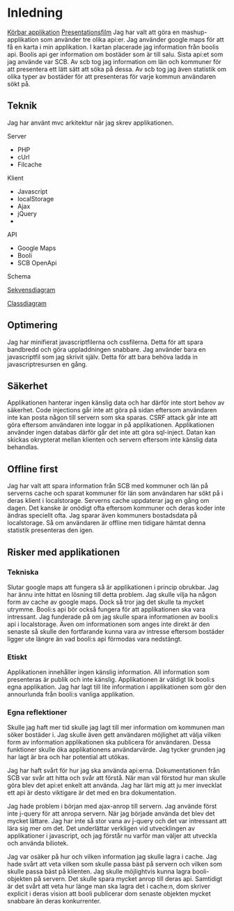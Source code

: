 # Inledning

[Körbar applikation](http://www.nexso-programmer.net)
[Presentationsfilm](https://raw.githubusercontent.com/ss223ck/1dv449_ss223ck_projekt/master/Presentation.mp4)
Jag har valt att göra en mashup-applikation som använder tre olika api:er. Jag använder google maps för att få en karta i min applikation. I kartan placerade jag information från boolis api. Boolis api ger information om bostäder som är till salu. Sista api:et som jag använde var SCB. Av scb tog jag information om län och kommuner för att presentera ett lätt sätt att söka på dessa. Av scb tog jag även statistik om olika typer av bostäder för att presenteras för varje kommun användaren sökt på. 
## Teknik
Jag har använt mvc arkitektur när jag skrev applikationen.

Server
* PHP  
* cUrl
* Filcache

Klient

* Javascript
* localStorage
* Ajax
* jQuery
* 
API

* Google Maps
* Booli
* SCB OpenApi

Schema

[Sekvensdiagram](https://github.com/ss223ck/1dv449_ss223ck_projekt/blob/master/Booli.png)

[Classdiagram](https://github.com/ss223ck/1dv449_ss223ck_projekt/blob/master/Class-diagram.png)


## Optimering
Jag har minifierat javascriptfilerna och cssfilerna. Detta för att spara bandbredd och göra uppladdningen snabbare. Jag använder bara en javascriptfil som jag skrivit själv. Detta för att bara behöva ladda in javascriptresursen en gång. 

## Säkerhet
Applikationen hanterar ingen känslig data och har därför inte stort behov av säkerhet. Code injections går inte att göra på sidan eftersom användaren inte kan posta någon till servern som ska sparas. CSRF attack går inte att göra eftersom användaren inte loggar in på applikationen. Applikationen använder ingen databas därför går det inte att göra sql-inject. Datan kan skickas okrypterat mellan klienten och servern eftersom inte känslig data behandlas.

## Offline first
Jag har valt att spara information från SCB med kommuner och län på serverns cache och sparat kommuner för län som användaren har sökt på i deras klient i localstorage. Serverns cache uppdaterar jag en gång om dagen. Det kanske är onödigt ofta eftersom kommuner och deras koder inte ändras speciellt ofta. Jag sparar även kommuners bostadsdata på localstorage. Så om användaren är offline men tidigare hämtat denna statistik presenteras den igen. 

## Risker med applikationen
### Tekniska
Slutar google maps att fungera så är applikationen i princip obrukbar. Jag har ännu inte hittat en lösning till detta problem. Jag skulle vilja ha någon form av cache av google maps. Dock så tror jag det skulle ta mycket utrymme. 
Booli:s api bör också fungera för att applikationen ska vara intressant. Jag funderade på om jag skulle spara informationen av booli:s api i localstorage. Även om informationen som anges inte direkt är den senaste så skulle den fortfarande kunna vara av intresse eftersom bostäder ligger ute längre än vad booli:s api förmodas vara nedstängt. 

### Etiskt
Applikationen innehåller ingen känslig information. All information som presenteras är publik och inte känslig. Applikationen är väldigt lik booli:s egna applikation. Jag har lagt till lite information i applikationen som gör den annourlunda från booli:s vanliga applikation. 

### Egna reflektioner
Skulle jag haft mer tid skulle jag lagt till mer information om kommunen man söker bostäder i. Jag skulle även gett användaren möjlighet att välja vilken form av information applikationen ska publicera för användaren. Dessa funktioner skulle öka applikationens användarvärde. Jag tycker grunden jag har lagt är bra och har potential att utökas. 

Jag har haft svårt för hur jag ska använda api:erna. Dokumentationen från SCB var svår att hitta och svår att förstå. När man väl förstod hur man skulle göra blev det api:et enkelt att använda. Jag har lärt mig att ju mer invecklat ett api är desto viktigare är det med en bra dokumentation. 

Jag hade problem i början med ajax-anrop till servern. Jag använde först inte j-query för att anropa servern. När jag började använda det blev det mycket lättare. Jag har inte så stor vana av j-query och det var intressant att lära sig mer om det. Det underlättar verkligen vid utvecklingen av applikationer i javascript, och jag förstår nu varför man väljer att utveckla och använda biliotek. 

Jag var osäker på hur och vilken information jag skulle lagra i cache. Jag hade svårt att veta vilken som skulle passa bäst på servern och vilken som skulle passa bäst på klienten. Jag skulle möjlightvis kunna lagra booli-objekten på servern. Det skulle spara mycket anrop till deras api. Samtidigt är det svårt att veta hur länge man ska lagra det i cache:n, dom skriver explicit i deras vision att booli publicerar dom senaste objekten mycket snabbare än deras konkurrenter. 

